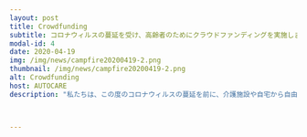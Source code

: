 ```yaml
---
layout: post
title: Crowdfunding
subtitle: コロナウィルスの蔓延を受け、高齢者のためにクラウドファンディングを実施します。
modal-id: 4
date: 2020-04-19
img: /img/news/campfire20200419-2.png
thumbnail: /img/news/campfire20200419-2.png
alt: Crowdfunding
host: AUTOCARE
description: "私たちは、この度のコロナウィルスの蔓延を前に、介護施設や自宅から自由に動けなくなりがちな高齢者にも、遠隔ミーティングなどのITの恩恵を提供することで、高齢者の心身の健康を守りたい、と思い、クラウドファンディングでプロジェクトを計画しています。<br/>乞うご期待ください。"



---
```

